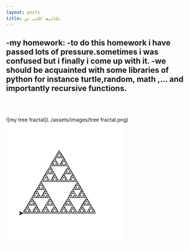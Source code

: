 ```yaml
---
layout: posts
title: تکالیف کلاسی من
---
```


-my homework:
-to do this homework i have passed lots of pressure.sometimes i was confused but i finally i come up with it.
-we should be acquainted with some libraries of python for instance turtle,random, math ,... and importantly recursive functions. 
-



<br>
<br>

![my tree fractal](../assets/images/tree fractal.png)
![my triangle fractal](../assets/images/fractaltriangle.jpg)


 